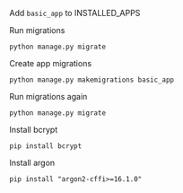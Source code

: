 Add `basic_app` to INSTALLED_APPS

Run migrations

```
python manage.py migrate
```

Create app migrations

```
python manage.py makemigrations basic_app
```

Run migrations again

```
python manage.py migrate
```

Install bcrypt

```
pip install bcrypt
```

Install argon

```
pip install "argon2-cffi>=16.1.0"
```
